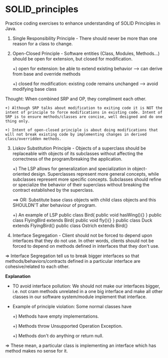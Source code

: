 # SOLID_principles

Practice coding exercises to enhance understanding of SOLID Principles in Java.

1. Single Responsibility Principle - There should never be more than one reason for a class to change.

2. Open-Closed Principle - Software entities (Class, Modules, Methods...) should be open for extension, but closed for modification.

	+) open for extension: be able to extend existing behavior --> can derive from base and override methods
	
	+) closed for modification: existing code remains unchanged --> avoid modifying base class
	
Thought: When combined SRP and OP, they compliment each other.

	+) Although SRP talks about modification to exiting code it is NOT the intent of principle to force modifications in existing code. Intent of SRP is to ensure methods/classes are concise, well designed and do one thing only.
	
	+) Intent of open-closed principle is about doing modifications that will not break existing code by implementing changes in derived class/overridden methods. 

3. Liskov Substitution Principle - Objects of a superclass should be replaceable with objects of its subclasses without affecting the correctness of the program/breaking the application.

	+) The LSP allows for generalization and specialization in object-oriented design. Superclasses represent more general concepts, while subclasses represent more specific concepts. Subclasses should refine or specialize the behavior of their superclass without breaking the contract established by the superclass.
	
	==> OR: Substitute base class objects with child class objects and this SHOULDN'T alter behaviour of program.
	
	+) An example of LSP
public class Bird{
	public void hasWing(){}
}
public class FlyingBird extends Bird{
    public void fly(){}
}
public class Duck extends FlyingBird{}
public class Ostrich extends Bird{} 

4. Interface Segregation - Client should not be forced to depend upon interfaces that they do not use. In other words, clients should not be forced to depend on methods defined in interfaces that they don't use.

=> Interface Segregation tell us to break bigger interfaces so that methods/behaviors/contracts defined in a particular interface are cohesive/related to each other. 

**Explanation**
- TO avoid interface pollution: We should not make our interfaces bigger, i.e. not cram methods unrelated in a one big interface and make all other classes in our software system/module implement that interface.

- Example of principle violation: Some normal classes have
	
	+) Methods have empty implementations.

	+) Methods throw Unsupported Operation Exception.

	+) Methods don't do anything or return null.

=> These mean, a particular class is implementing an interface which has method makes no sense for it.